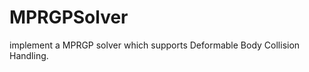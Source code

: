MPRGPSolver
===========

implement a MPRGP solver which supports Deformable Body Collision Handling.
